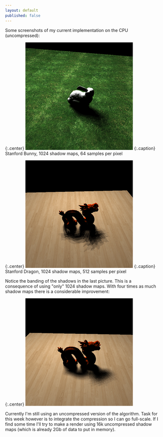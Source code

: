 ```yaml
---
layout: default
published: false
---
```


Some screenshots of my current implementation on the CPU (uncompressed):

{:.center}
![Stanford Bunny, 1024 shadow maps, 64 samples per pixel](/uploads/2010/11/CSM1.png)
{:.caption}
Stanford Bunny, 1024 shadow maps, 64 samples per pixel

{:.center}
![Stanford Dragon, 1024 shadow maps, 512 samples per pixel](/uploads/2010/11/CSM2.png)
{:.caption}
Stanford Dragon, 1024 shadow maps, 512 samples per pixel

Notice the banding of the shadows in the last picture. This is a consequence of using "only" 1024 shadow maps. With four times as much shadow maps there is a considerable improvement:

{:.center}
![Coherent Shadow Maps](/uploads/2010/11/CSM3.png)

Currently I'm still using an uncompressed version of the algorithm. Task for this week however is to integrate the compression so I can go full-scale. If I find some time I'll try to make a render using 16k uncompressed shadow maps (which is already 2Gb of data to put in memory).